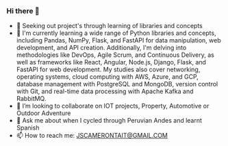 ### Hi there 👋

- 🔭 Seeking out project's through learning of libraries and concepts
- 🌱 I'm currently learning a wide range of Python libraries and concepts, including Pandas, NumPy, Flask, and FastAPI for data manipulation, web development, and API creation. Additionally, I'm delving into methodologies like DevOps, Agile Scrum, and Continuous Delivery, as well as frameworks like React, Angular, Node.js, Django, Flask, and FastAPI for web development. My studies also cover networking, operating systems, cloud computing with AWS, Azure, and GCP, database management with PostgreSQL and MongoDB, version control with Git, and real-time data processing with Apache Kafka and RabbitMQ.
- 👯 I’m looking to collaborate on IOT projects, Property, Automotive or Outdoor Adventure 
- 💬 Ask me about when I cycled through Peruvian Andes and learnt Spanish
- 📫 How to reach me: JSCAMERONTAIT@GMAIL.COM
